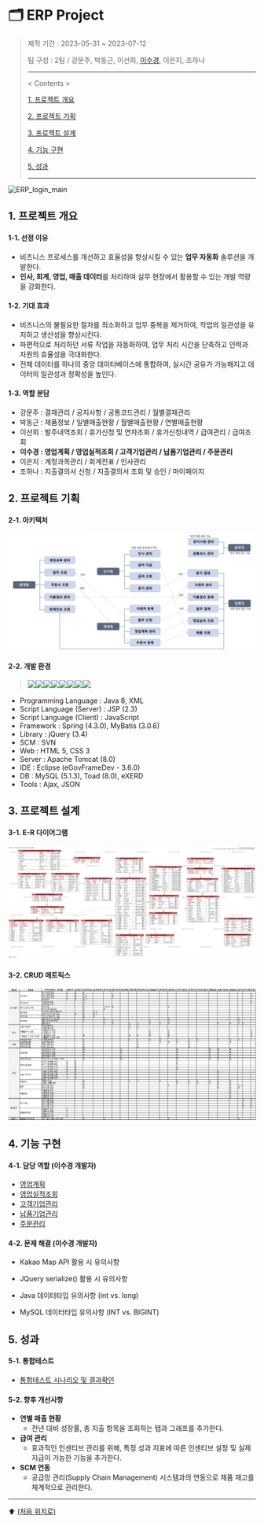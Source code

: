 # 🗂️ ERP Project 

> 제작 기간 : 2023-05-31 ~ 2023-07-12
>
> 팀 구성 : 2팀 / 강문주, 박동근, 이선희, [이수경](https://github.com/code-sum), 이은지, 조하나
>
> ---
>
> < Contents >
>
> [1. 프로젝트 개요](#1-프로젝트-개요)
>
> [2. 프로젝트 기획](#2-프로젝트-기획)
>
> [3. 프로젝트 설계](#3-프로젝트-설계)
>
> [4. 기능 구현](#4-기능-구현)
>
> [5. 성과](#5-성과)
>
> ---

![ERP_login_main](https://github.com/code-sum/DK-ERP/assets/106902415/b55c61d4-9dcc-4739-ab80-324c6493b8d4)



## 1. 프로젝트 개요

#### 1-1. 선정 이유

- 비즈니스 프로세스를 개선하고 효율성을 향상시킬 수 있는 **업무 자동화** 솔루션을 개발한다.
- **인사, 회계, 영업, 매출 데이터**를 처리하여 실무 현장에서 활용할 수 있는 개발 역량을 강화한다.

#### 1-2. 기대 효과

- 비즈니스의 불필요한 절차를 최소화하고 업무 중복을 제거하여, 작업의 일관성을 유지하고 생산성을 향상시킨다.
- 파편적으로 처리하던 서류 작업을 자동화하여, 업무 처리 시간을 단축하고 인력과 자원의 효율성을 극대화한다.
- 전체 데이터를 하나의 중앙 데이터베이스에 통합하여, 실시간 공유가 가능해지고 데이터의 일관성과 정확성을 높인다.

#### 1-3. 역할 분담

- 강문주 : 결재관리 / 공지사항 / 공통코드관리 / 월별결재관리
- 박동근 : 제품정보 / 일별매출현황 / 월별매출현황 / 연별매출현황
- 이선희 : 발주내역조회 / 휴가신청 및 연차조회 / 휴가신청내역 / 급여관리 / 급여조회
- **이수경 : 영업계획 / 영업실적조회 / 고객기업관리 / 납품기업관리 / 주문관리**
- 이은지 : 계정과목관리 / 회계전표 / 인사관리
- 조하나 : 지출결의서 신청 / 지출결의서 조회 및 승인 / 마이페이지






## 2. 프로젝트 기획

#### 2-1. 아키텍처

![architecture](README.assets/architecture.png)

#### 2-2. 개발 환경

> <img src="https://img.shields.io/badge/Spring-6DB33F?style=flat-square&logo=Spring&logoColor=ffffff"/><img src="https://img.shields.io/badge/Tomcat-F8DC75?style=flat-square&logo=ApacheTomcat&logoColor=000000"/><img src="https://img.shields.io/badge/JavaScript-F7DF1E?style=flat-square&logo=JavaScript&logoColor=000000"/><img src="https://img.shields.io/badge/jQuery-0769AD?style=flat-square&logo=jQuery&logoColor=FFFFFF"/><img src="https://img.shields.io/badge/HTML5-E34F26?style=flat-square&logo=HTML5&logoColor=ffffff"/><img src="https://img.shields.io/badge/CSS3-1572B6?style=flat-square&logo=CSS3&logoColor=ffffff"/><img src="https://img.shields.io/badge/JSON-000000?style=flat-square&logo=JSON&logoColor=ffffff"/><img src="https://img.shields.io/badge/Eclipse-2C2255?style=flat-square&logo=Eclipse&logoColor=ffffff"/>

- Programming Language : Java 8, XML
- Script Language (Server) : JSP (2.3)
- Script Language (Client) : JavaScript
- Framework : Spring (4.3.0), MyBatis (3.0.6)
- Library :  jQuery (3.4)
- SCM : SVN
- Web : HTML 5, CSS 3
- Server : Apache Tomcat (8.0)
- IDE : Eclipse (eGovFrameDev - 3.6.0)
- DB : MySQL (5.1.3), Toad (8.0), eXERD
- Tools : Ajax, JSON






## 3. 프로젝트 설계

#### 3-1. E-R 다이어그램

![ERD](README.assets/ERD.png)

#### 3-2. CRUD 매트릭스

![CRUD](README.assets/CRUD.png)






## 4. 기능 구현

#### 4-1. 담당 역할 (이수경 개발자)

- [영업계획](notes/busSap.md)
- [영업실적조회](notes/busSas.md)
- [고객기업관리](notes/busClm.md)
- [납품기업관리](notes/busSpm.md)
- [주문관리](notes/busOdm.md)

#### 4-2. 문제 해결 (이수경 개발자)

- Kakao Map API 활용 시 유의사항
- JQuery serialize() 활용 시 유의사항
- Java 데이터타입 유의사항 (int vs. long)

- MySQL 데이터타입 유의사항 (INT vs. BIGINT)






## 5. 성과

#### 5-1. 통합테스트

- [통합테스트 시나리오 및 결과확인](notes/test.md)



#### 5-2. 향후 개선사항

- **연별 매출 현황**
  - 전년 대비 성장률, 총 지출 항목을 조회하는 탭과 그래프를 추가한다.
- **급여 관리**
  - 효과적인 인센티브 관리를 위해, 특정 성과 지표에 따른 인센티브 설정 및 실제 지급이 가능한 기능을 추가한다.
- **SCM 연동**
  - 공급망 관리(Supply Chain Management) 시스템과의 연동으로 제품 재고를 체계적으로 관리한다.





---

⬆️ [(처음 위치로)](#🗂️-ERP-Project)
